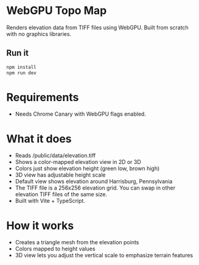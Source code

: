 # WebGPU Topo Map

Renders elevation data from TIFF files using WebGPU. Built from scratch with no graphics libraries.

## Run it

```bash
npm install
npm run dev
```

# Requirements

- Needs Chrome Canary with WebGPU flags enabled.

# What it does

- Reads /public/data/elevation.tiff
- Shows a color-mapped elevation view in 2D or 3D
- Colors just show elevation height (green low, brown high)
- 3D view has adjustable height scale
- Default view shows elevation around Harrisburg, Pennsylvania
- The TIFF file is a 256x256 elevation grid. You can swap in other elevation TIFF files of the same size.
- Built with Vite + TypeScript.

# How it works

- Creates a triangle mesh from the elevation points
- Colors mapped to height values
- 3D view lets you adjust the vertical scale to emphasize terrain features
